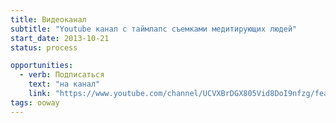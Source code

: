 ```yaml
---
title: Видеоканал
subtitle: "Youtube канал с таймлапс съемками медитирующих людей"
start_date: 2013-10-21
status: process

opportunities:
  - verb: Подписаться
    text: "на канал"
    link: "https://www.youtube.com/channel/UCVXBrDGX805Vid8DoI9nfzg/featured?view_as=subscriber"
tags: ooway
---
```

